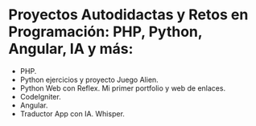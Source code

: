 # Proyectos Autodidactas y Retos en Programación: PHP, Python, Angular, IA y más:

- PHP.
- Python ejercicios y proyecto Juego Alien.
- Python Web con Reflex. Mi primer portfolio y web de enlaces.
- CodeIgniter.
- Angular.
- Traductor App con IA. Whisper.
